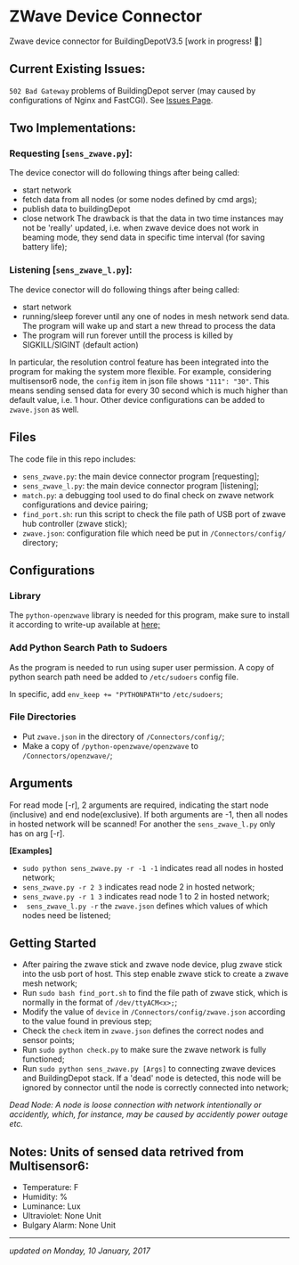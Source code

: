 # ZWave Device Connector 
Zwave device connector for BuildingDepotV3.5 [work in progress! :tada:]

## Current Existing Issues:
`502 Bad Gateway` problems of BuildingDepot server (may caused by configurations of Nginx and FastCGI).
See <a href="https://github.com/chenchenece/zwave/issues">Issues Page</a>.

## Two Implementations:
### Requesting [`sens_zwave.py`]:
The device conector will do following things after being called:
*  start network
*  fetch data from all nodes (or some nodes defined by cmd args);
*  publish data to buildingDepot
*  close network
The drawback is that the data in two time instances may not be 'really' updated, i.e. when zwave device does not work in beaming mode, they send data in specific time interval (for saving battery life);

### Listening [`sens_zwave_l.py`]:
The device conector will do following things after being called:
*  start network
*  running/sleep forever until any one of nodes in mesh network send data. The program will wake up and start a new thread to process the data
*  The program will run forever untill the process is killed by SIGKILL/SIGINT (default action)

In particular, the resolution control feature has been integrated into the program for making the system more flexible. For example, considering multisensor6 node, the `config` item in json file shows `"111": "30"`. This means sending sensed data for every 30 second which is much higher than default value, i.e. 1 hour. Other device configurations can be added to `zwave.json` as well.

## Files
The code file in this repo includes:

*  `sens_zwave.py`: the main device connector program [requesting];
*  `sens_zwave_l.py`: the main device connector program [listening];
*  `match.py`: a debugging tool used to do final check on zwave network configurations and device pairing;
*  `find_port.sh`: run this script to check the file path of USB port of zwave hub controller (zwave stick);
*  `zwave.json`: configuration file which need be put in `/Connectors/config/` directory;

## Configurations
### Library
The `python-openzwave` library is needed for this program, make sure to install it according to write-up available at <a href="https://github.com/OpenZWave/python-openzwave"> here; </a>

### Add Python Search Path to Sudoers
As the program is needed to run using super user permission. A copy of python search path need be added to `/etc/sudoers` config file.

In specific, add ` env_keep += "PYTHONPATH" `to ` /etc/sudoers `;

### File Directories

*  Put `zwave.json` in the directory of ` /Connectors/config/ `;
*  Make a copy of `/python-openzwave/openzwave` to `/Connectors/openzwave/`;

## Arguments

For read mode [-r], 2 arguments are required, indicating the start node (inclusive) and end node(exclusive). If both arguments are -1, then all nodes in hosted network will be scanned! For another the `sens_zwave_l.py` only has on arg [-r].

<b>[Examples]</b><br>
* ` sudo python sens_zwave.py -r -1 -1 ` indicates read all nodes in hosted network;
* ` sens_zwave.py -r 2 3 ` indicates read node 2 in hosted network;
* ` sens_zwave.py -r 1 3 ` indicates read node 1 to 2 in hosted network; 
* ` sens_zwave_l.py -r` the `zwave.json` defines which values of which nodes need be listened; 

## Getting Started

*  After pairing the zwave stick and zwave node device, plug zwave stick into the usb port of host. This step enable zwave stick to create a zwave mesh network;
*  Run `sudo bash find_port.sh` to find the file path of zwave stick, which is normally in the format of `/dev/ttyACM<x>;`;
*  Modify the value of `device` in `/Connectors/config/zwave.json` according to the value found in previous step;
*  Check the `check` item in `zwave.json` defines the correct nodes and sensor points;
*  Run `sudo python check.py` to make sure the zwave network is fully functioned;
*  Run `sudo python sens_zwave.py [Args]` to connecting zwave devices and BuildingDepot stack. If a 'dead' node is detected, this node will be ignored by connector until the node is correctly connected into network;

<i>
Dead Node: A node is loose connection with network intentionally or accidently, which, for instance, may be caused by accidently power outage etc.</i>

## Notes: Units of sensed data retrived from Multisensor6:

* Temperature: F
* Humidity: %
* Luminance: Lux
* Ultraviolet: None Unit
* Bulgary Alarm: None Unit

<hr/>
<i> updated on Monday, 10 January, 2017 </i>



